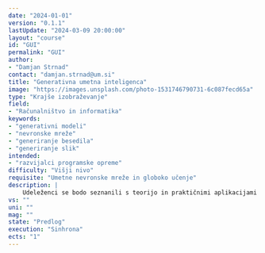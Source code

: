 ```yaml
---
date: "2024-01-01" 
version: "0.1.1"
lastUpdate: "2024-03-09 20:00:00"
layout: "course"
id: "GUI"
permalink: "GUI"
author:
- "Damjan Strnad"
contact: "damjan.strnad@um.si"
title: "Generativna umetna inteligenca"
image: "https://images.unsplash.com/photo-1531746790731-6c087fecd65a"
type: "Krajše izobraževanje"
field:
- "Računalništvo in informatika"
keywords:
- "generativni modeli"
- "nevronske mreže"
- "generiranje besedila"
- "generiranje slik"
intended:
- "razvijalci programske opreme"
difficulty: "Višji nivo"
requisite: "Umetne nevronske mreže in globoko učenje"
description: |
    Udeleženci se bodo seznanili s teorijo in praktičnimi aplikacijami generativnih modelov nevronskih mrež, ki poganjajo sodobna orodja za generiranje naravnega jezika v obliki besedil in govora ter drugih oblik digitalne vsebine. Glede na predviden nivo zahtevnosti bodo udeleženci pri teoretičnem delu spoznali osnovne principe delovanja generativnih modelov, njihovo učenje in uporabo ter prenos naučenih modelov na nove domene. Pri praktičnem delu bodo preizkusili delovanje prosto dostopnih testnih različic modelov za generiranje besedila, slik in ostalih vrst vsebine, ter identificirali primere koristne uporabe teh orodij pri svojem delu. Na naprednejšem nivoju bodo uporabniki vključili obstoječe prosto dostopne modele v lastne aplikacije.
vs: ""
uni: ""
mag: ""
state: "Predlog"
execution: "Sinhrona"
ects: "1"
---
```

